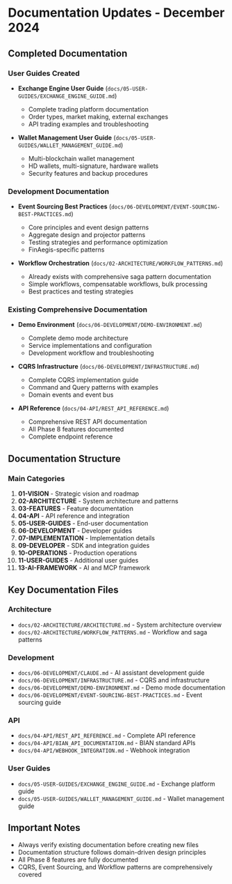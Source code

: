 # Documentation Updates - December 2024

## Completed Documentation

### User Guides Created
- **Exchange Engine User Guide** (`docs/05-USER-GUIDES/EXCHANGE_ENGINE_GUIDE.md`)
  - Complete trading platform documentation
  - Order types, market making, external exchanges
  - API trading examples and troubleshooting
  
- **Wallet Management User Guide** (`docs/05-USER-GUIDES/WALLET_MANAGEMENT_GUIDE.md`)
  - Multi-blockchain wallet management
  - HD wallets, multi-signature, hardware wallets
  - Security features and backup procedures

### Development Documentation
- **Event Sourcing Best Practices** (`docs/06-DEVELOPMENT/EVENT-SOURCING-BEST-PRACTICES.md`)
  - Core principles and event design patterns
  - Aggregate design and projector patterns
  - Testing strategies and performance optimization
  - FinAegis-specific patterns

- **Workflow Orchestration** (`docs/02-ARCHITECTURE/WORKFLOW_PATTERNS.md`)
  - Already exists with comprehensive saga pattern documentation
  - Simple workflows, compensatable workflows, bulk processing
  - Best practices and testing strategies

### Existing Comprehensive Documentation
- **Demo Environment** (`docs/06-DEVELOPMENT/DEMO-ENVIRONMENT.md`)
  - Complete demo mode architecture
  - Service implementations and configuration
  - Development workflow and troubleshooting

- **CQRS Infrastructure** (`docs/06-DEVELOPMENT/INFRASTRUCTURE.md`)
  - Complete CQRS implementation guide
  - Command and Query patterns with examples
  - Domain events and event bus

- **API Reference** (`docs/04-API/REST_API_REFERENCE.md`)
  - Comprehensive REST API documentation
  - All Phase 8 features documented
  - Complete endpoint reference

## Documentation Structure

### Main Categories
1. **01-VISION** - Strategic vision and roadmap
2. **02-ARCHITECTURE** - System architecture and patterns
3. **03-FEATURES** - Feature documentation
4. **04-API** - API reference and integration
5. **05-USER-GUIDES** - End-user documentation
6. **06-DEVELOPMENT** - Developer guides
7. **07-IMPLEMENTATION** - Implementation details
8. **09-DEVELOPER** - SDK and integration guides
9. **10-OPERATIONS** - Production operations
10. **11-USER-GUIDES** - Additional user guides
11. **13-AI-FRAMEWORK** - AI and MCP framework

## Key Documentation Files

### Architecture
- `docs/02-ARCHITECTURE/ARCHITECTURE.md` - System architecture overview
- `docs/02-ARCHITECTURE/WORKFLOW_PATTERNS.md` - Workflow and saga patterns

### Development
- `docs/06-DEVELOPMENT/CLAUDE.md` - AI assistant development guide
- `docs/06-DEVELOPMENT/INFRASTRUCTURE.md` - CQRS and infrastructure
- `docs/06-DEVELOPMENT/DEMO-ENVIRONMENT.md` - Demo mode documentation
- `docs/06-DEVELOPMENT/EVENT-SOURCING-BEST-PRACTICES.md` - Event sourcing guide

### API
- `docs/04-API/REST_API_REFERENCE.md` - Complete API reference
- `docs/04-API/BIAN_API_DOCUMENTATION.md` - BIAN standard APIs
- `docs/04-API/WEBHOOK_INTEGRATION.md` - Webhook integration

### User Guides
- `docs/05-USER-GUIDES/EXCHANGE_ENGINE_GUIDE.md` - Exchange platform guide
- `docs/05-USER-GUIDES/WALLET_MANAGEMENT_GUIDE.md` - Wallet management guide

## Important Notes

- Always verify existing documentation before creating new files
- Documentation structure follows domain-driven design principles
- All Phase 8 features are fully documented
- CQRS, Event Sourcing, and Workflow patterns are comprehensively covered